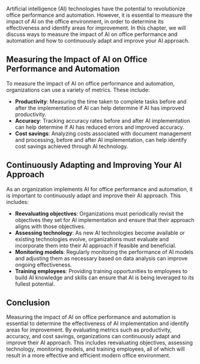 

Artificial intelligence (AI) technologies have the potential to revolutionize office performance and automation. However, it is essential to measure the impact of AI on the office environment, in order to determine its effectiveness and identify areas for improvement. In this chapter, we will discuss ways to measure the impact of AI on office performance and automation and how to continuously adapt and improve your AI approach.

Measuring the Impact of AI on Office Performance and Automation
---------------------------------------------------------------

To measure the impact of AI on office performance and automation, organizations can use a variety of metrics. These include:

* **Productivity**: Measuring the time taken to complete tasks before and after the implementation of AI can help determine if AI has improved productivity.
* **Accuracy**: Tracking accuracy rates before and after AI implementation can help determine if AI has reduced errors and improved accuracy.
* **Cost savings**: Analyzing costs associated with document management and processing, before and after AI implementation, can help identify cost savings achieved through AI technology.

Continuously Adapting and Improving Your AI Approach
----------------------------------------------------

As an organization implements AI for office performance and automation, it is important to continuously adapt and improve their AI approach. This includes:

* **Reevaluating objectives**: Organizations must periodically revisit the objectives they set for AI implementation and ensure that their approach aligns with those objectives.
* **Assessing technology**: As new AI technologies become available or existing technologies evolve, organizations must evaluate and incorporate them into their AI approach if feasible and beneficial.
* **Monitoring models**: Regularly monitoring the performance of AI models and adjusting them as necessary based on data analysis can improve ongoing effectiveness.
* **Training employees**: Providing training opportunities to employees to build AI knowledge and skills can ensure that AI is being leveraged to its fullest potential.

Conclusion
----------

Measuring the impact of AI on office performance and automation is essential to determine the effectiveness of AI implementation and identify areas for improvement. By evaluating metrics such as productivity, accuracy, and cost savings, organizations can continuously adapt and improve their AI approach. This includes reevaluating objectives, assessing technology, monitoring models, and training employees, all of which will result in a more effective and efficient modern office environment.
